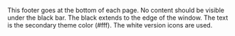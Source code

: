 

This footer goes at the bottom of each page.
No content should be visible under the black bar.
The black extends to the edge of the window.
The text is the secondary theme color (#fff).
The white version icons are used.
